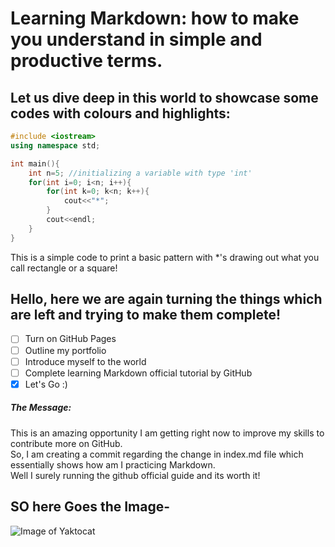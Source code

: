 # Learning Markdown: how to make you understand in simple and productive terms.




## Let us dive deep in this world to showcase some codes with colours and highlights:

``` c++
#include <iostream>
using namespace std;

int main(){
    int n=5; //initializing a variable with type 'int'
    for(int i=0; i<n; i++){
        for(int k=0; k<n; k++){
            cout<<"*";
        }
        cout<<endl;
    }
}
```

This is a simple code to print a basic pattern with *'s drawing out what you call rectangle or a square! 

## Hello, here we are again turning the things which are left and trying to make them complete!
- [ ] Turn on GitHub Pages
- [ ] Outline my portfolio
- [ ] Introduce myself to the world
- [ ] Complete learning Markdown official tutorial by GitHub
- [X] Let's Go :)

##### *The Message*:
This is an amazing opportunity I am getting right now to improve my skills to contribute more on GitHub.  
So, I am creating a commit regarding the change in index.md file which essentially shows how am I practicing Markdown.  
Well I surely running the github official guide and its worth it!


## SO here Goes the Image-
![Image of Yaktocat](https://octodex.github.com/images/yaktocat.png)
